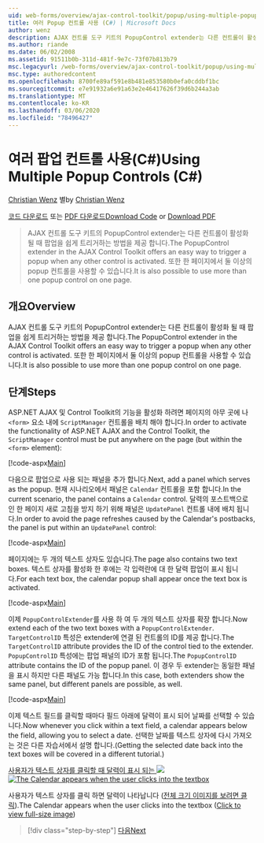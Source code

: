 ```yaml
---
uid: web-forms/overview/ajax-control-toolkit/popup/using-multiple-popup-controls-cs
title: 여러 Popup 컨트롤 사용 (C#) | Microsoft Docs
author: wenz
description: AJAX 컨트롤 도구 키트의 PopupControl extender는 다른 컨트롤이 활성화 될 때 팝업을 쉽게 트리거하는 방법을 제공 합니다. M ...을 사용 하는 것도 가능 합니다.
ms.author: riande
ms.date: 06/02/2008
ms.assetid: 91511b0b-311d-481f-9e7c-73f07b813b79
msc.legacyurl: /web-forms/overview/ajax-control-toolkit/popup/using-multiple-popup-controls-cs
msc.type: authoredcontent
ms.openlocfilehash: 8700fe89af591e8b481e853580b0efa0cddbf1bc
ms.sourcegitcommit: e7e91932a6e91a63e2e46417626f39d6b244a3ab
ms.translationtype: MT
ms.contentlocale: ko-KR
ms.lasthandoff: 03/06/2020
ms.locfileid: "78496427"
---
```

# <a name="using-multiple-popup-controls-c"></a><span data-ttu-id="58c40-104">여러 팝업 컨트롤 사용(C#)</span><span class="sxs-lookup"><span data-stu-id="58c40-104">Using Multiple Popup Controls (C#)</span></span>

<span data-ttu-id="58c40-105">[Christian Wenz](https://github.com/wenz) 별</span><span class="sxs-lookup"><span data-stu-id="58c40-105">by [Christian Wenz](https://github.com/wenz)</span></span>

<span data-ttu-id="58c40-106">[코드 다운로드](https://download.microsoft.com/download/9/3/f/93f8daea-bebd-4821-833b-95205389c7d0/PopupControl1.cs.zip) 또는 [PDF 다운로드](https://download.microsoft.com/download/2/d/c/2dc10e34-6983-41d4-9c08-f78f5387d32b/popupcontrol1CS.pdf)</span><span class="sxs-lookup"><span data-stu-id="58c40-106">[Download Code](https://download.microsoft.com/download/9/3/f/93f8daea-bebd-4821-833b-95205389c7d0/PopupControl1.cs.zip) or [Download PDF](https://download.microsoft.com/download/2/d/c/2dc10e34-6983-41d4-9c08-f78f5387d32b/popupcontrol1CS.pdf)</span></span>

> <span data-ttu-id="58c40-107">AJAX 컨트롤 도구 키트의 PopupControl extender는 다른 컨트롤이 활성화 될 때 팝업을 쉽게 트리거하는 방법을 제공 합니다.</span><span class="sxs-lookup"><span data-stu-id="58c40-107">The PopupControl extender in the AJAX Control Toolkit offers an easy way to trigger a popup when any other control is activated.</span></span> <span data-ttu-id="58c40-108">또한 한 페이지에서 둘 이상의 popup 컨트롤을 사용할 수 있습니다.</span><span class="sxs-lookup"><span data-stu-id="58c40-108">It is also possible to use more than one popup control on one page.</span></span>

## <a name="overview"></a><span data-ttu-id="58c40-109">개요</span><span class="sxs-lookup"><span data-stu-id="58c40-109">Overview</span></span>

<span data-ttu-id="58c40-110">AJAX 컨트롤 도구 키트의 PopupControl extender는 다른 컨트롤이 활성화 될 때 팝업을 쉽게 트리거하는 방법을 제공 합니다.</span><span class="sxs-lookup"><span data-stu-id="58c40-110">The PopupControl extender in the AJAX Control Toolkit offers an easy way to trigger a popup when any other control is activated.</span></span> <span data-ttu-id="58c40-111">또한 한 페이지에서 둘 이상의 popup 컨트롤을 사용할 수 있습니다.</span><span class="sxs-lookup"><span data-stu-id="58c40-111">It is also possible to use more than one popup control on one page.</span></span>

## <a name="steps"></a><span data-ttu-id="58c40-112">단계</span><span class="sxs-lookup"><span data-stu-id="58c40-112">Steps</span></span>

<span data-ttu-id="58c40-113">ASP.NET AJAX 및 Control Toolkit의 기능을 활성화 하려면 페이지의 아무 곳에 나 `<form>` 요소 내에 `ScriptManager` 컨트롤을 배치 해야 합니다.</span><span class="sxs-lookup"><span data-stu-id="58c40-113">In order to activate the functionality of ASP.NET AJAX and the Control Toolkit, the `ScriptManager` control must be put anywhere on the page (but within the `<form>` element):</span></span>

[!code-aspx[Main](using-multiple-popup-controls-cs/samples/sample1.aspx)]

<span data-ttu-id="58c40-114">다음으로 팝업으로 사용 되는 패널을 추가 합니다.</span><span class="sxs-lookup"><span data-stu-id="58c40-114">Next, add a panel which serves as the popup.</span></span> <span data-ttu-id="58c40-115">현재 시나리오에서 패널은 `Calendar` 컨트롤을 포함 합니다.</span><span class="sxs-lookup"><span data-stu-id="58c40-115">In the current scenario, the panel contains a `Calendar` control.</span></span> <span data-ttu-id="58c40-116">달력의 포스트백으로 인 한 페이지 새로 고침을 방지 하기 위해 패널은 `UpdatePanel` 컨트롤 내에 배치 됩니다.</span><span class="sxs-lookup"><span data-stu-id="58c40-116">In order to avoid the page refreshes caused by the Calendar's postbacks, the panel is put within an `UpdatePanel` control:</span></span>

[!code-aspx[Main](using-multiple-popup-controls-cs/samples/sample2.aspx)]

<span data-ttu-id="58c40-117">페이지에는 두 개의 텍스트 상자도 있습니다.</span><span class="sxs-lookup"><span data-stu-id="58c40-117">The page also contains two text boxes.</span></span> <span data-ttu-id="58c40-118">텍스트 상자를 활성화 한 후에는 각 입력란에 대 한 달력 팝업이 표시 됩니다.</span><span class="sxs-lookup"><span data-stu-id="58c40-118">For each text box, the calendar popup shall appear once the text box is activated.</span></span>

[!code-aspx[Main](using-multiple-popup-controls-cs/samples/sample3.aspx)]

<span data-ttu-id="58c40-119">이제 `PopupControlExtender`를 사용 하 여 두 개의 텍스트 상자를 확장 합니다.</span><span class="sxs-lookup"><span data-stu-id="58c40-119">Now extend each of the two text boxes with a `PopupControlExtender`.</span></span> <span data-ttu-id="58c40-120">`TargetControlID` 특성은 extender에 연결 된 컨트롤의 ID를 제공 합니다.</span><span class="sxs-lookup"><span data-stu-id="58c40-120">The `TargetControlID` attribute provides the ID of the control tied to the extender.</span></span> <span data-ttu-id="58c40-121">`PopupControlID` 특성에는 팝업 패널의 ID가 포함 됩니다.</span><span class="sxs-lookup"><span data-stu-id="58c40-121">The `PopupControlID` attribute contains the ID of the popup panel.</span></span> <span data-ttu-id="58c40-122">이 경우 두 extender는 동일한 패널을 표시 하지만 다른 패널도 가능 합니다.</span><span class="sxs-lookup"><span data-stu-id="58c40-122">In this case, both extenders show the same panel, but different panels are possible, as well.</span></span>

[!code-aspx[Main](using-multiple-popup-controls-cs/samples/sample4.aspx)]

<span data-ttu-id="58c40-123">이제 텍스트 필드를 클릭할 때마다 필드 아래에 달력이 표시 되어 날짜를 선택할 수 있습니다.</span><span class="sxs-lookup"><span data-stu-id="58c40-123">Now whenever you click within a text field, a calendar appears below the field, allowing you to select a date.</span></span> <span data-ttu-id="58c40-124">선택한 날짜를 텍스트 상자에 다시 가져오는 것은 다른 자습서에서 설명 합니다.</span><span class="sxs-lookup"><span data-stu-id="58c40-124">(Getting the selected date back into the text boxes will be covered in a different tutorial.)</span></span>

<span data-ttu-id="58c40-125">[사용자가 텍스트 상자를 클릭할 때 달력이 표시 되는 ![](using-multiple-popup-controls-cs/_static/image2.png)](using-multiple-popup-controls-cs/_static/image1.png)</span><span class="sxs-lookup"><span data-stu-id="58c40-125">[![The Calendar appears when the user clicks into the textbox](using-multiple-popup-controls-cs/_static/image2.png)](using-multiple-popup-controls-cs/_static/image1.png)</span></span>

<span data-ttu-id="58c40-126">사용자가 텍스트 상자를 클릭 하면 달력이 나타납니다 ([전체 크기 이미지를 보려면 클릭](using-multiple-popup-controls-cs/_static/image3.png)).</span><span class="sxs-lookup"><span data-stu-id="58c40-126">The Calendar appears when the user clicks into the textbox ([Click to view full-size image](using-multiple-popup-controls-cs/_static/image3.png))</span></span>

> [!div class="step-by-step"]
> [<span data-ttu-id="58c40-127">다음</span><span class="sxs-lookup"><span data-stu-id="58c40-127">Next</span></span>](handling-postbacks-from-a-popup-control-with-an-updatepanel-cs.md)
